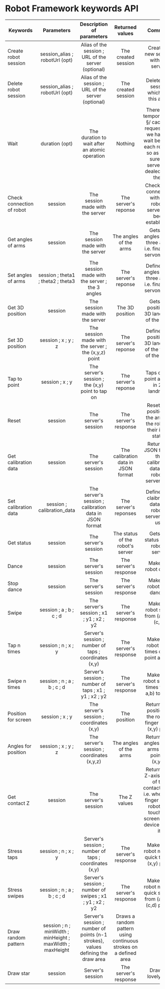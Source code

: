 # Robot Framework keywords API

| Keywords       			            | Parameters                  			    			 	| Description of parameters                  			 | Returned values           					| Comment   						                                         			  |
| --------------------------------------|:---------------------------------------------------------:|:------------------------------------------------------:|:--------------------------------------------:|:---------------------------------------------------------------------------------------:|
| Create robot session                  | session_alias ; robotUrl (opt)      					 	| Alias of the session ; URL of the server (optional)    | The created session                          | Creates a new session with the server.                                                  |
| Delete robot session                  | session_alias ; robotUrl (opt)      					 	| Alias of the session ; URL of the server (optional)    | The created session                          | Deletes the session which has this alias.                                               |
| Wait                                  | duration (opt)                      					 	| The duration to wait after an atomic operation         | Nothing                                      | There is no temporisation §/ cache of requests. So we have to wait between each request so as to be sure the server has dealed all of them|
| Check connection of robot             | session                             					 	| The session made with the server                       | The server's reponse                         | Check if the connection with the robot's server has been established                    |
| Get angles of arms                    | session                              					 	| The session made with the server                       | The angles of the arms                       | Gets the angles of the three arms, i.e. finaly the servomotors                          |
| Set angles of arms                    | session ; theta1 ; theta2 ; theta3  					 	| The session made with the server ; the 3 angles        | The server's reponse                         | Defines the angles of the three arms, i.e. finaly the servomotors                       |
| Get 3D position                       | session                             					 	| The session made with the server                       | The 3D position                              | Gets the position in 3D landmark of the robot                                           |
| Set 3D position                       | session ; x ; y ; z                 					 	| The session made with the server ; the (x,y,z) point   | The server's reponse                         | Defines the position in 3D landmark of the finger of the robot                          |
| Tap to point                          | session ; x ; y                    					 	| The server's session ; the (x,y) point to tap on       | The server's reponse                         | Taps on the point at (x,y) in 2D landmark                                               |
| Reset                                 | session                           					 	| The server's session                                   | The server's response                        | Resets the position of the arms of the robot in their initial states                    |
| Get calibration data                  | session                           					 	| The server's session                                   | The calibration data in JSON format          | Returns in JSON format the calibration data the robot's server uses                     |
| Set calibration data                  | session ; calibration_data        					 	| The server's session ; calibration data in JSON format | The server's reponses                        | Defines the claibration data the robot's server must use                                |
| Get status                            | session                           					 	| The server's session                                   | The status of the robot's server             | Gets the status of the robot's server                                                   |
| Dance                                 | session                           					 	| The server's session                                   | The server's response                        | Make the robot dance                                                                    |
| Stop dance                            | session                           					 	| The server's session                                   | The server's response                        | Make the robot stop dancing                                                             |
| Swipe                                 | session ; a ; b ; c ; d           					 	| The server's session ; x1 ; y1 ; x2 ; y2               | The server's response                        | Make the robot swipe from (a,b) to (c,d)                                                |
| Tap n times                           | session ; n ; x ; y                					 	| Server's session ; number of taps ; coordinates (x,y)  | The server's response                        | Makes the robot tap n times on the point at (x,y)                                       |
| Swipe n times                         | session ; n ; a ; b ; c ; d       					 	| Server's session ; number of taps ; x1 ; y1 ; x2 ; y2  | The server's response                        | Makes the robot swipe n times from( a,b) to (c,d)                                       |
| Position for screen                   | session ; x ; y                    					 	| The server's session ; coordinates (x,y)               | The position                                 | Returns the position of the robot's finger for an (x,y) point                           |
| Angles for position                   | session ; x ; y ; z                					 	| The server's session ; coordinates (x,y,z)             | The angles of the arms                       | Returns the angles of the arms for a point at (x,y,z)                                   |
| Get contact Z                         | session                             					 	| The server's session                                   | The Z values                                 | Returns the Z-axis value of the contact point, i.e. where the finger of the robot can touch the screen of the device under it|
| Stress taps                           | session ; n ; x ; y                 						| Server's session ; number of taps ; coordinates (x,y)  | The server's response                        | Makes the robot make n quick tap on (x,y) point                                         |
| Stress swipes                         | session ; n ; a ; b ; c ; d          					 	| Server's session ; number of swipes ; x1 ; y1 ; x2 ; y2| The server's response                        | Makes the robot make n quick swipes from (a,b) to (c,d) points                          |
| Draw random pattern					| session ; n ; minWidth ; minHeight ; maxWidth ; maxHeight | Server's session ; number of points (n-1 strokes), values defining the draw area 						| Draws a random pattern using continuous strokes on a defined area 					  |
| Draw star 							| session 													| Server's session 										 | The server's response                        | Draws a lovely star																	  |

